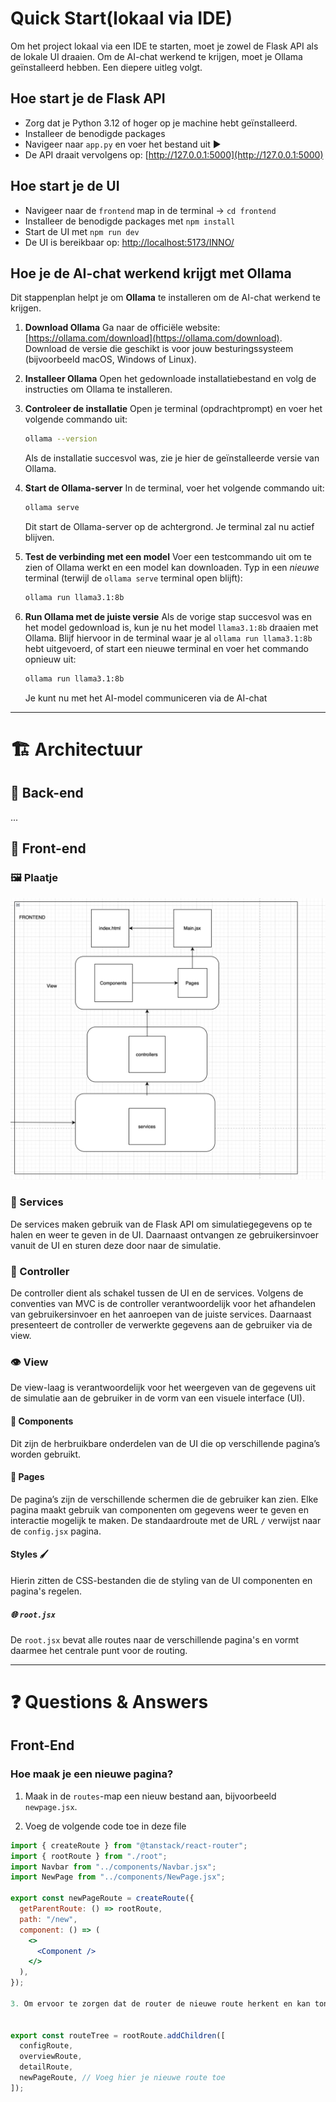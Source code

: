 # Quick Start(lokaal via IDE)

Om het project lokaal via een IDE te starten, moet je zowel de Flask API als de lokale UI draaien. Om de AI-chat werkend te krijgen, moet je Ollama geïnstalleerd hebben.
Een diepere uitleg volgt.

## Hoe start je de Flask API
- Zorg dat je Python 3.12 of hoger op je machine hebt geïnstalleerd.
- Installeer de benodigde packages 
- Navigeer naar `app.py` en voer het bestand uit ▶
- De API draait vervolgens op: [http://127.0.0.1:5000](http://127.0.0.1:5000)

## Hoe start je de UI
- Navigeer naar de `frontend` map in de terminal → `cd frontend`
- Installeer de benodigde packages met `npm install` 
- Start de UI met `npm run dev` 
- De UI is bereikbaar op: [http://localhost:5173/INNO/](http://localhost:5173/INNO/)

## Hoe je de AI-chat werkend krijgt met Ollama

Dit stappenplan helpt je om **Ollama** te installeren om de AI-chat werkend te krijgen.

1.  **Download Ollama**
    Ga naar de officiële website: [https://ollama.com/download](https://ollama.com/download).
    Download de versie die geschikt is voor jouw besturingssysteem (bijvoorbeeld macOS, Windows of Linux).

2.  **Installeer Ollama**
    Open het gedownloade installatiebestand en volg de instructies om Ollama te installeren.

3.  **Controleer de installatie**
    Open je terminal (opdrachtprompt) en voer het volgende commando uit:

    ```bash
    ollama --version
    ```
    Als de installatie succesvol was, zie je hier de geïnstalleerde versie van Ollama.

4.  **Start de Ollama-server**
    In de terminal, voer het volgende commando uit:

    ```bash
    ollama serve
    ```
    Dit start de Ollama-server op de achtergrond. Je terminal zal nu actief blijven.

5.  **Test de verbinding met een model**
    Voer een testcommando uit om te zien of Ollama werkt en een model kan downloaden. Typ in een *nieuwe* terminal (terwijl de `ollama serve` terminal open blijft):

    ```bash
    ollama run llama3.1:8b
    ```
    
6.  **Run Ollama met de juiste versie**
    Als de vorige stap succesvol was en het model gedownload is, kun je nu het model `llama3.1:8b` draaien met Ollama. Blijf hiervoor in de terminal waar je al `ollama run llama3.1:8b` hebt uitgevoerd, of start een nieuwe terminal en voer het commando opnieuw uit:

    ```bash
    ollama run llama3.1:8b
    ```
    Je kunt nu met het AI-model communiceren via de  AI-chat



---

# 🏗️ Architectuur

## 🔧 Back-end
...

## 🎨 Front-end

### 🖼️ Plaatje
![img_1.png](img_1.png)

### 🔄 Services
De services maken gebruik van de Flask API om simulatiegegevens op te halen en weer te geven in de UI. Daarnaast ontvangen ze gebruikersinvoer vanuit de UI en sturen deze door naar de simulatie.

### 🧭 Controller
De controller dient als schakel tussen de UI en de services. Volgens de conventies van MVC is de controller verantwoordelijk voor het afhandelen van gebruikersinvoer en het aanroepen van de juiste services. Daarnaast presenteert de controller de verwerkte gegevens aan de gebruiker via de view.

### 👁️ View
De view-laag is verantwoordelijk voor het weergeven van de gegevens uit de simulatie aan de gebruiker in de vorm van een visuele interface (UI).

#### 🧩 Components
Dit zijn de herbruikbare onderdelen van de UI die op verschillende pagina’s worden gebruikt.

#### 📄 Pages
De pagina’s zijn de verschillende schermen die de gebruiker kan zien. Elke pagina maakt gebruik van componenten om gegevens weer te geven en interactie mogelijk te maken. De standaardroute met de URL `/` verwijst naar de `config.jsx` pagina.

#### Styles 🖌️
Hierin zitten de CSS-bestanden die de styling van de UI componenten en pagina's regelen.

##### 🌐 `root.jsx`
De `root.jsx` bevat alle routes naar de verschillende pagina's en vormt daarmee het centrale punt voor de routing.

---

# ❓ Questions & Answers

## Front-End

### Hoe maak je een nieuwe pagina?

1. Maak in de `routes`-map een nieuw bestand aan, bijvoorbeeld `newpage.jsx`.

2. Voeg de volgende code toe in deze file

```jsx
import { createRoute } from "@tanstack/react-router";
import { rootRoute } from "./root";
import Navbar from "../components/Navbar.jsx";
import NewPage from "../components/NewPage.jsx";

export const newPageRoute = createRoute({
  getParentRoute: () => rootRoute,
  path: "/new",
  component: () => (
    <>
      <Component />
    </>
  ),
});

3. Om ervoor te zorgen dat de router de nieuwe route herkent en kan tonen, voeg je de route toe aan de `routeTree` in `route.jsx`:


export const routeTree = rootRoute.addChildren([
  configRoute,
  overviewRoute,
  detailRoute,
  newPageRoute, // Voeg hier je nieuwe route toe
]);
```
